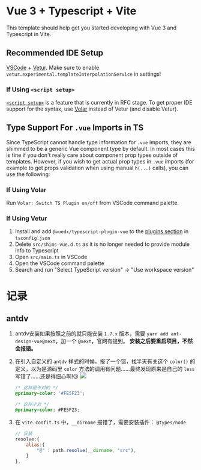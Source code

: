 # Vue 3 + Typescript + Vite

This template should help get you started developing with Vue 3 and Typescript in Vite.

## Recommended IDE Setup

[VSCode](https://code.visualstudio.com/) + [Vetur](https://marketplace.visualstudio.com/items?itemName=octref.vetur). Make sure to enable `vetur.experimental.templateInterpolationService` in settings!

### If Using `<script setup>`

[`<script setup>`](https://github.com/vuejs/rfcs/pull/227) is a feature that is currently in RFC stage. To get proper IDE support for the syntax, use [Volar](https://marketplace.visualstudio.com/items?itemName=johnsoncodehk.volar) instead of Vetur (and disable Vetur).

## Type Support For `.vue` Imports in TS

Since TypeScript cannot handle type information for `.vue` imports, they are shimmed to be a generic Vue component type by default. In most cases this is fine if you don't really care about component prop types outside of templates. However, if you wish to get actual prop types in `.vue` imports (for example to get props validation when using manual `h(...)` calls), you can use the following:

### If Using Volar

Run `Volar: Switch TS Plugin on/off` from VSCode command palette.

### If Using Vetur

1. Install and add `@vuedx/typescript-plugin-vue` to the [plugins section](https://www.typescriptlang.org/tsconfig#plugins) in `tsconfig.json`
2. Delete `src/shims-vue.d.ts` as it is no longer needed to provide module info to Typescript
3. Open `src/main.ts` in VSCode
4. Open the VSCode command palette
5. Search and run "Select TypeScript version" -> "Use workspace version"

# 记录
## antdv
1. antdv安装如果按照之前的就只能安装 `1.7.x` 版本，需要 `yarn add ant-design-vue@next`，加一个 `@next`，官网有提到。
**安装之后要重启项目，不然会报错。**

2. 在引入自定义的 `antdv` 样式的时候，报了一个错，找半天有关这个 `color()` 的定义，以为是源码里 `color` 方法的调用有问题……最终发现原来是自己的 `less` 写错了……还是得细心啊!😢
![](https://i.loli.net/2021/03/23/VMlHJIFTBLEkPfw.png)
    ```css
    /* 这样是不对的 */
    @primary-color: '#FE5F23';

    /* 这样才对 */
    @primary-color: #FE5F23;
    ```
3. 在 `vite.confit.ts` 中，`__dirname` 报错了，需要安装插件： `@types/node`
    ```js
    // 安装
    resolve:{
        alias:{
            "@" : path.resolve(__dirname, "src"),
        }
    },
    ```
